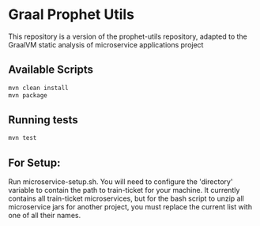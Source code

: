 # Graal Prophet Utils

This repository is a version of the prophet-utils repository, adapted to the GraalVM static analysis of microservice applications project

## Available Scripts

```bash
mvn clean install
mvn package
```

## Running tests
```bash
mvn test
```

## For Setup:
Run microservice-setup.sh. You will need to configure the 'directory' variable to contain the path to train-ticket for your machine. It currently contains all train-ticket microservices, but for the bash script to unzip 
all microservice jars for another project, you must replace the current list with one of all their names.
